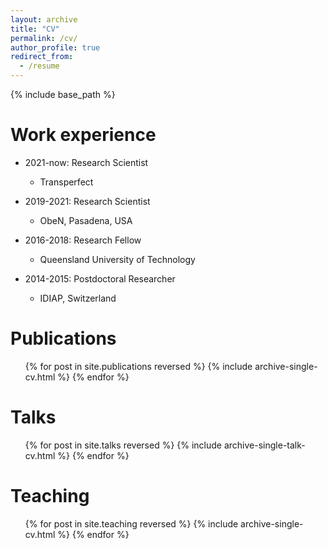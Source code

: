 ```yaml
---
layout: archive
title: "CV"
permalink: /cv/
author_profile: true
redirect_from:
  - /resume
---
```


{% include base_path %}

Work experience
======
* 2021-now: Research Scientist
  * Transperfect

* 2019-2021: Research Scientist
  * ObeN, Pasadena, USA

* 2016-2018: Research Fellow 
  * Queensland University of Technology

* 2014-2015: Postdoctoral Researcher
  * IDIAP, Switzerland
  
Publications
======
  <ul>{% for post in site.publications reversed %}
    {% include archive-single-cv.html %}
  {% endfor %}</ul>
  
Talks
======
  <ul>{% for post in site.talks reversed %}
    {% include archive-single-talk-cv.html  %}
  {% endfor %}</ul>
  
Teaching
======
  <ul>{% for post in site.teaching reversed %}
    {% include archive-single-cv.html %}
  {% endfor %}</ul>
  
